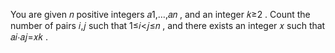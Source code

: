 You are given 𝑛
 positive integers 𝑎1,…,𝑎𝑛
, and an integer 𝑘≥2
. Count the number of pairs 𝑖,𝑗
 such that 1≤𝑖<𝑗≤𝑛
, and there exists an integer 𝑥
 such that 𝑎𝑖⋅𝑎𝑗=𝑥𝑘
.